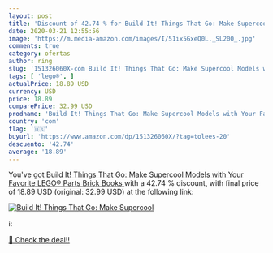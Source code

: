 ```yaml
---
layout: post
title: 'Discount of 42.74 % for Build It! Things That Go: Make Supercool'
date: 2020-03-21 12:55:56
image: 'https://m.media-amazon.com/images/I/51ix5GxeQ0L._SL200_.jpg'
comments: true
category: ofertas
author: ring
slug: '151326060X-com Build It! Things That Go: Make Supercool Models with Your...'
tags: [ 'lego®', ]
actualPrice: 18.89 USD
currency: USD
price: 18.89
comparePrice: 32.99 USD
prodname: 'Build It! Things That Go: Make Supercool Models with Your Favorite LEGO® Parts  Brick Books '
country: 'com'
flag: '🇺🇸'
buyurl: 'https://www.amazon.com/dp/151326060X/?tag=tolees-20'
descuento: '42.74'
average: '18.89'
---
```


You've got [Build It! Things That Go: Make Supercool Models with Your Favorite LEGO® Parts  Brick Books ](https://www.amazon.com/dp/151326060X/?tag=tolees-20) with a  42.74 % discount, with final price of 18.89 USD (original: 32.99 USD) at the following link:

[![Build It! Things That Go: Make Supercool](https://m.media-amazon.com/images/I/51ix5GxeQ0L._SL200_.jpg)](https://www.amazon.com/dp/151326060X/?tag=tolees-20)

ℹ️:


[🛒 Check the deal!!](https://www.amazon.com/dp/151326060X/?tag=tolees-20)
